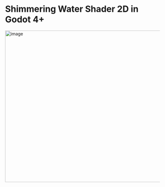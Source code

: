 # Shimmering Water Shader 2D in Godot 4+
<img width="878" height="493" alt="image" src="https://github.com/user-attachments/assets/385857ad-912f-4ef8-876f-5a6cd6a35b3d" />
